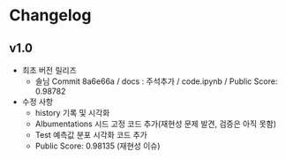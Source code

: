 # Changelog

## v1.0
- 최초 버전 릴리즈
  - 솔님 Commit 8a6e66a / docs : 주석추가 / code.ipynb / Public Score: 0.98782
- 수정 사항
  - history 기록 및 시각화
  - Albumentations 시드 고정 코드 추가(재현성 문제 발견, 검증은 아직 못함)
  - Test 예측값 분포 시각화 코드 추가
  - Public Score: 0.98135 (재현성 이슈)
